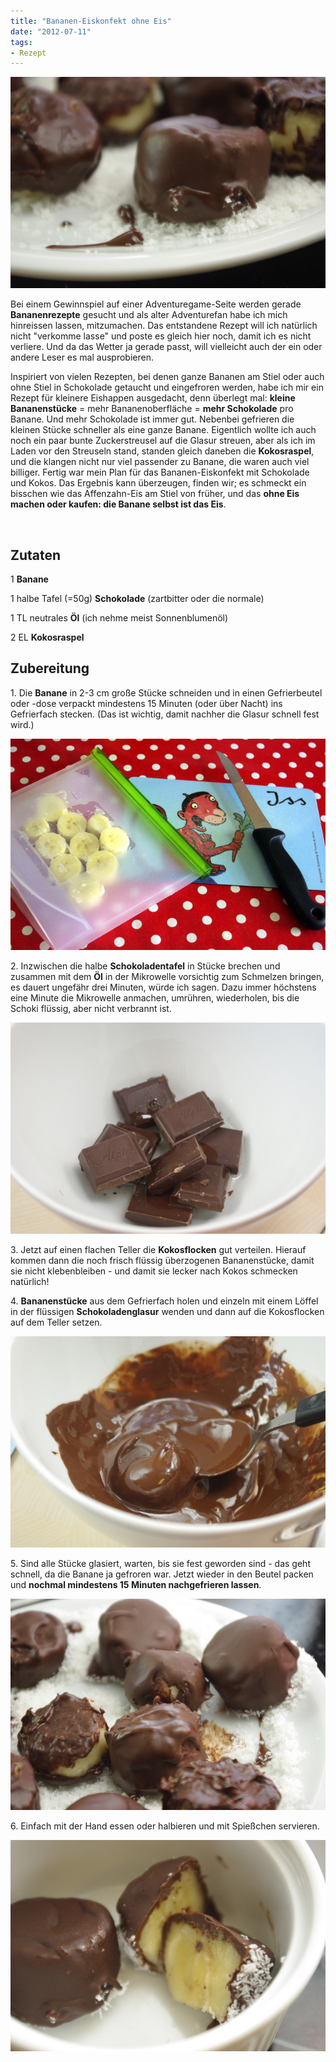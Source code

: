 ```yaml
---
title: "Bananen-Eiskonfekt ohne Eis"
date: "2012-07-11" 
tags:
- Rezept
---
```


[![](images/igp9259.jpg "_IGP9259")](http://apfeleimer.wordpress.com/2012/07/11/bananen-eiskonfekt-ohne-eis/_igp9259/)

Bei einem Gewinnspiel auf einer Adventuregame-Seite werden gerade **Bananenrezepte** gesucht und als alter Adventurefan habe ich mich hinreissen lassen, mitzumachen. Das entstandene Rezept will ich natürlich nicht "verkomme lasse" und poste es gleich hier noch, damit ich es nicht verliere. Und da das Wetter ja gerade passt, will vielleicht auch der ein oder andere Leser es mal ausprobieren.

Inspiriert von vielen Rezepten, bei denen ganze Bananen am Stiel oder auch ohne Stiel in Schokolade getaucht und eingefroren werden, habe ich mir ein Rezept für kleinere Eishappen ausgedacht, denn überlegt mal: **kleine Bananenstücke** = mehr Bananenoberfläche = **mehr Schokolade** pro Banane. Und mehr Schokolade ist immer gut. Nebenbei gefrieren die kleinen Stücke schneller als eine ganze Banane. Eigentlich wollte ich auch noch ein paar bunte Zuckerstreusel auf die Glasur streuen, aber als ich im Laden vor den Streuseln stand, standen gleich daneben die **Kokosraspel**, und die klangen nicht nur viel passender zu Banane, die waren auch viel billiger. Fertig war mein Plan für das Bananen-Eiskonfekt mit Schokolade und Kokos. Das Ergebnis kann überzeugen, finden wir; es schmeckt ein bisschen wie das Affenzahn-Eis am Stiel von früher, und das **ohne Eis machen oder kaufen: die Banane selbst ist das Eis**.

 

## Zutaten

1 **Banane**

1 halbe Tafel (=50g) **Schokolade** (zartbitter oder die normale)

1 TL neutrales **Öl** (ich nehme meist Sonnenblumenöl)

2 EL **Kokosraspel**

## Zubereitung

1\. Die **Banane** in 2-3 cm große Stücke schneiden und in einen Gefrierbeutel oder -dose verpackt mindestens 15 Minuten (oder über Nacht) ins Gefrierfach stecken. (Das ist wichtig, damit nachher die Glasur schnell fest wird.)

[![](images/igp9246.jpg "_IGP9246")](http://apfeleimer.wordpress.com/2012/07/11/bananen-eiskonfekt-ohne-eis/_igp9246/)

2\. Inzwischen die halbe **Schokoladentafel** in Stücke brechen und zusammen mit dem **Öl** in der Mikrowelle vorsichtig zum Schmelzen bringen, es dauert ungefähr drei Minuten, würde ich sagen. Dazu immer höchstens eine Minute die Mikrowelle anmachen, umrühren, wiederholen, bis die Schoki flüssig, aber nicht verbrannt ist.

[![](images/igp9255.jpg "_IGP9255")](http://apfeleimer.wordpress.com/2012/07/11/bananen-eiskonfekt-ohne-eis/_igp9255/)

3\. Jetzt auf einen flachen Teller die **Kokosflocken** gut verteilen. Hierauf kommen dann die noch frisch flüssig überzogenen Bananenstücke, damit sie nicht klebenbleiben - und damit sie lecker nach Kokos schmecken natürlich!

4\. **Bananenstücke** aus dem Gefrierfach holen und einzeln mit einem Löffel in der flüssigen **Schokoladenglasur** wenden und dann auf die Kokosflocken auf dem Teller setzen.

[![](images/igp9257.jpg "_IGP9257")](http://apfeleimer.wordpress.com/2012/07/11/bananen-eiskonfekt-ohne-eis/_igp9257/)

5\. Sind alle Stücke glasiert, warten, bis sie fest geworden sind - das geht schnell, da die Banane ja gefroren war. Jetzt wieder in den Beutel packen und **nochmal mindestens 15 Minuten nachgefrieren lassen**.

[![](images/igp9258.jpg "_IGP9258")](http://apfeleimer.wordpress.com/2012/07/11/bananen-eiskonfekt-ohne-eis/_igp9258/)

6\. Einfach mit der Hand essen oder halbieren und mit Spießchen servieren.

[![](images/igp9266.jpg "_IGP9266")](http://apfeleimer.wordpress.com/2012/07/11/bananen-eiskonfekt-ohne-eis/_igp9266/)
